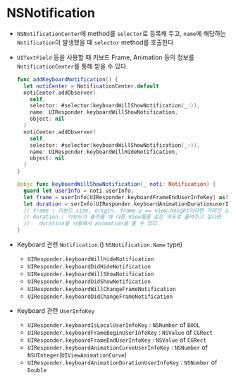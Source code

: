 # NSNotification

- `NSNotificationCenter`에 method를 `selector`로 등록해 두고, `name`에 해당하는 `Notification`이 발생했을 때 `selector` method를 호출한다

- `UITextField` 등을 사용할 때 키보드 Frame, Animation 등의 정보를 `NotificationCenter`를 통해 받을 수 있다.

  ```swift
  func addKeyboardNotification() {
    let notiCenter = NotificationCenter.default
    notiCenter.addObserver(
      self,
      selector: #selector(keyboardWillShowNotification(_:)),
      name: UIResponder.keyboardWillShowNotification,
      object: nil
    )
    notiCenter.addObserver(
      self,
      selector: #selector(keyboardWillShowNotification(_:)),
      name: UIResponder.keyboardWillHideNotification,
      object: nil
    )
  }
  
  @objc func keyboardWillShowNotification(_ noti: Notification) {
    guard let userInfo = noti.userInfo,
    let frame = userInfo[UIResponder.keyboardFrameEndUserInfoKey] as? CGRect,
    let duration = serInfo[UIResponder.keyboardAnimationDurationuserInfoKey] as? TimeInterval else { return }
   	// frame : 키보드 size, origin. frame.y == view.height이라면 가려진 상태
    // duration : 키보드가 올라올 때 다른 View들을 같은 속도로 올려주고 싶다면
    //   duration을 사용해서 animation을 줄 수 있다.
  }
  ```

- Keyboard 관련 `Notification`.() `NSNotification.Name` type)

  - `UIResponder.keyboardWillHideNotification`
  - `UIResponder.keyboardDidHideNotification`
  - `UIResponder.keyboardWillShowNotification`
  - `UIResponder.keyboardDidShowNotification`
  - `UIResponder.keyboardWillChangeFrameNotification`
  - `UIResponder.keyboardDidChangeFrameNotification`

- Keyboard 관련 `UserInfoKey`

  - `UIResponder.keyboardIsLocalUserInfoKey` : `NSNumber` of `BOOL`
  - `UIResponder.keyboardFrameBeginUserInfoKey` : `NSValue` of `CGRect`
  - `UIResponder.keyboardFrameEndUserInfoKey` : `NSValue` of `CGRect`
  - `UIResponder.keyboardAnimationCurveUserInfoKey` : `NSNumber` of `NSUInteger`(`UIViewAnimationCurve`)
  - `UIResponder.keyboardAnimationDurationUserInfoKey` : `NSNumber` of `Double`
